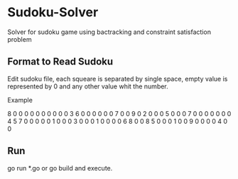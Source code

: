 # Sudoku-Solver
Solver for sudoku game using bactracking and constraint satisfaction problem

## Format to Read Sudoku
Edit sudoku file, each squeare is separated by single space, empty value is represented by 0 and any other value whit the number.

Example

8 0 0 0 0 0 0 0 0
0 0 3 6 0 0 0 0 0
0 7 0 0 9 0 2 0 0
0 5 0 0 0 7 0 0 0
0 0 0 0 4 5 7 0 0
0 0 0 1 0 0 0 3 0
0 0 1 0 0 0 0 6 8
0 0 8 5 0 0 0 1 0
0 9 0 0 0 0 4 0 0


## Run 
go run *.go or
go build and execute.
